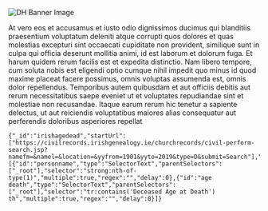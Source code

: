 ![DH Banner Image](https://soic.iupui.edu/files/digital-humanities-minor.jpg)

At vero eos et accusamus et iusto odio dignissimos ducimus qui blanditiis praesentium voluptatum deleniti atque corrupti quos dolores et quas molestias excepturi sint occaecati cupiditate non provident, similique sunt in culpa qui officia deserunt mollitia animi, id est laborum et dolorum fuga. Et harum quidem rerum facilis est et expedita distinctio. Nam libero tempore, cum soluta nobis est eligendi optio cumque nihil impedit quo minus id quod maxime placeat facere possimus, omnis voluptas assumenda est, omnis dolor repellendus. Temporibus autem quibusdam et aut officiis debitis aut rerum necessitatibus saepe eveniet ut et voluptates repudiandae sint et molestiae non recusandae. Itaque earum rerum hic tenetur a sapiente delectus, ut aut reiciendis voluptatibus maiores alias consequatur aut perferendis doloribus asperiores repellat

```
{"_id":"irishagedead","startUrl":["https://civilrecords.irishgenealogy.ie/churchrecords/civil-perform-search.jsp?namefm=&namel=&location=&yyfrom=1901&yyto=2019&type=D&submit=Search"],"selectors":[{"id":"personname","type":"SelectorText","parentSelectors":["_root"],"selector":"strong:nth-of-type(1)","multiple":true,"regex":"","delay":0},{"id":"age death","type":"SelectorText","parentSelectors":["_root"],"selector":"tr:contains('Deceased Age at Death') th","multiple":true,"regex":"","delay":0}]} 
```

